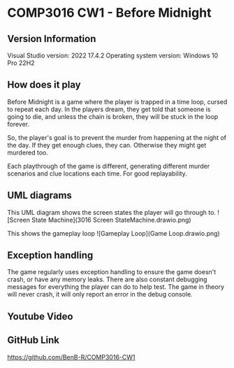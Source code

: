 # COMP3016 CW1 - Before Midnight

## Version Information
Visual Studio version: 2022 17.4.2
Operating system version: Windows 10 Pro 22H2

## How does it play
Before Midnight is a game where the player is trapped in a time loop, cursed to repeat each day. In the players dream, they get told that someone is going to die, and unless the chain is broken, they will be stuck in the loop forever.

So, the player's goal is to prevent the murder from happening at the night of the day. If they get enough clues, they can. Otherwise they might get murdered too.

Each playthrough of the game is different, generating different murder scenarios and clue locations each time. For good replayability.

## UML diagrams
This UML diagram shows the screen states the player will go through to.
![Screen State Machine](3016 Screen StateMachine.drawio.png)

This shows the gameplay loop
![Gameplay Loop](Game Loop.drawio.png)

## Exception handling
The game regularly uses exception handling to ensure the game doesn't crash, or have any memory leaks. There are also constant debugging messages for everything the player can do to help test. The game in theory will never crash, it will only report an error in the debug console.

## Youtube Video

## GitHub Link
https://github.com/BenB-R/COMP3016-CW1
